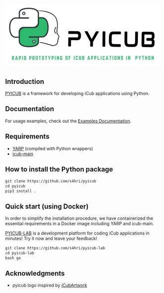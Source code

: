![PYICUB logo](media/pyicub-logo.png?raw=true)
====

Introduction
-------------
[PYICUB](https://github.com/s4hri/pyicub) is a framework for developing iCub applications using Python.


Documentation
--------------
For usage examples, check out the [Examples Documentation](https://ep3896.github.io/pyicub/).

Requirements
-------------
- [YARP](https://github.com/robotology/yarp) (compiled with Python wrappers)
- [icub-main](https://github.com/robotology/icub-main)


How to install the Python package
-------------
```
git clone https://github.com/s4hri/pyicub
cd pyicub
pip3 install .
```

Quick start (using Docker)
-------------
In order to simplify the installation procedure, we have containerized the
essential requirements in a Docker image including YARP and icub-main.

[PYICUB-LAB](https://github.com/s4hri/pyicub-lab) is a development platform
for coding iCub applications in minutes! Try it now and leave your feedback!

```
git clone https://github.com/s4hri/pyicub-lab
cd pyicub-lab
bash go
```


Acknowledgments
-------------

- pyicub logo inspired by [iCubArtwork](https://github.com/alecive/iCubArtwork)
